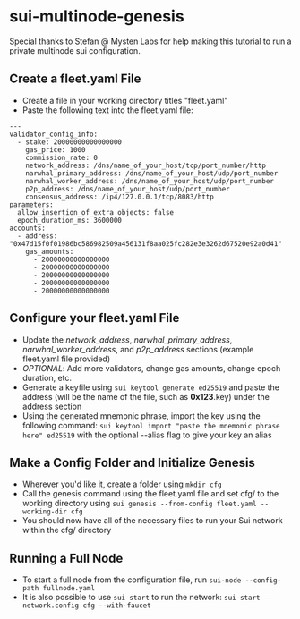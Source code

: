 # sui-multinode-genesis
Special thanks to Stefan @ Mysten Labs for help making this tutorial to run a private multinode sui configuration.


## Create a fleet.yaml File
- Create a file in your working directory titles "fleet.yaml"
- Paste the following text into the fleet.yaml file: 
```
---
validator_config_info:
  - stake: 20000000000000000
    gas_price: 1000
    commission_rate: 0
    network_address: /dns/name_of_your_host/tcp/port_number/http
    narwhal_primary_address: /dns/name_of_your_host/udp/port_number
    narwhal_worker_address: /dns/name_of_your_host/udp/port_number
    p2p_address: /dns/name_of_your_host/udp/port_number
    consensus_address: /ip4/127.0.0.1/tcp/8083/http
parameters:
  allow_insertion_of_extra_objects: false
  epoch_duration_ms: 3600000
accounts:
  - address: "0x47d15f0f01986bc586982509a456131f8aa025fc282e3e3262d67520e92a0d41"
    gas_amounts:
      - 20000000000000000
      - 20000000000000000
      - 20000000000000000
      - 20000000000000000
      - 20000000000000000

```
## Configure your fleet.yaml File
- Update the *network_address*, *narwhal_primary_address*, *narwhal_worker_address*, and *p2p_address* sections (example fleet.yaml file provided)
- *OPTIONAL*: Add more validators, change gas amounts, change epoch duration, etc. 
- Generate a keyfile using ```sui keytool generate ed25519``` and paste the address (will be the name of the file, such as **0x123**.key) under the address section
- Using the generated mnemonic phrase, import the key using the following command: ```sui keytool import "paste the mnemonic phrase here" ed25519``` with the optional --alias flag to give your key an alias

## Make a Config Folder and Initialize Genesis
- Wherever you'd like it, create a folder using ```mkdir cfg```
- Call the genesis command using the fleet.yaml file and set cfg/ to the working directory using ```sui genesis --from-config fleet.yaml --working-dir cfg```
- You should now have all of the necessary files to run your Sui network within the cfg/ directory

## Running a Full Node
- To start a full node from the configuration file, run ```sui-node --config-path fullnode.yaml```
- It is also possible to use ```sui start``` to run the network: ```sui start --network.config cfg --with-faucet```